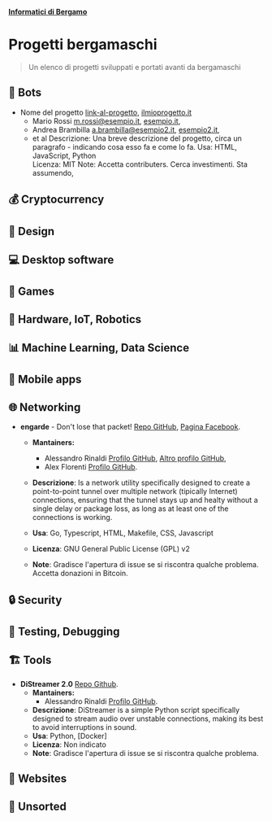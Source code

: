 <p align="left">
  <a href="https://t.me/informatici_bergamo" title="Gruppo Telegram di Informatici di Bergamo" >
    <strong>Informatici di Bergamo</strong>
  </a>
</p>

# Progetti bergamaschi

> Un elenco di progetti sviluppati e portati avanti da bergamaschi

## 🤖 Bots

- Nome del progetto [link-al-progetto](https://github.com/un-account-esempio/la-repo), [ilmioprogetto.it](https://ilmioprogetto.it)
  - Mario Rossi [m.rossi@esempio.it](mailto:m.rossi@esempio.it), [esempio.it](esempio.it),
  - Andrea Brambilla [a.brambilla@esempio2.it](mailto:a.brambilla@esempio2.it), [esempio2.it](esempio2.it),
  - et al
  Descrizione: Una breve descrizione del progetto, circa un paragrafo - indicando cosa esso fa e come lo fa.
  Usa: HTML, JavaScript, Python\
  Licenza: MIT 
  Note: Accetta contributers. Cerca investimenti. Sta assumendo,

## 💰 Cryptocurrency

## 📐 Design

## 💻 Desktop software

## 🚀 Games

## 🔩 Hardware, IoT, Robotics

## 📊 Machine Learning, Data Science

## 📱 Mobile apps

## 🌐 Networking

- **engarde** - Don't lose that packet! [Repo GitHub](https://github.com/porech/engarde), [Pagina Facebook](https://www.facebook.com/engarde-Dont-lose-that-packet-110039227317920).

    - **Mantainers:**
        - Alessandro Rinaldi [Profilo GitHub](https://github.com/ale-rinaldi), [Altro profilo GitHub](https://github.com/porech),
        - Alex Florenti [Profilo GitHub](hhttps://github.com/xela92).

    - **Descrizione**: Is a network utility specifically designed to create a point-to-point tunnel over multiple network (tipically Internet) connections, ensuring that the tunnel stays up and healty without a single delay or package loss, as long as at least one of the connections is working.
    - **Usa**: Go, Typescript, HTML, Makefile, CSS, Javascript
    - **Licenza**: GNU General Public License (GPL) v2
    - **Note**: Gradisce l'apertura di issue se si riscontra qualche problema. Accetta donazioni in Bitcoin.

## 🔒 Security

## 🐞 Testing, Debugging

## 🏗️ Tools

- **DiStreamer 2.0** [Repo Github](https://github.com/ale-rinaldi/distreamer).
    - **Mantainers:**
        - Alessandro Rinaldi [Profilo GitHub](https://github.com/ale-rinaldi).
    - **Descrizione**: DiStreamer is a simple Python script specifically designed to stream audio over unstable connections, making its best to avoid interruptions in sound.
    - **Usa**: Python, [Docker]
    - **Licenza**: Non indicato
    - **Note**: Gradisce l'apertura di issue se si riscontra qualche problema.

## 🔗 Websites

## 🚧 Unsorted
